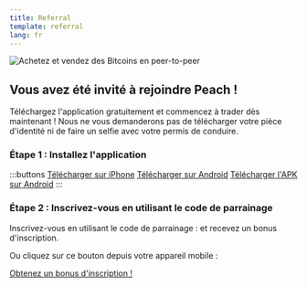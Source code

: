 ```yaml
---
title: Referral
template: referral
lang: fr
---
```

<!--[teaser]-->
![Achetez et vendez des Bitcoins en peer-to-peer](/img/how-it-works/buy-and-sell-bitcoin-peer-to-peer.png)

## Vous avez été invité à rejoindre Peach !

Téléchargez l'application gratuitement et commencez à trader dès maintenant ! Nous ne vous demanderons pas de télécharger votre pièce d'identité ni de faire un selfie avec votre permis de conduire.

### Étape 1 : Installez l'application
:::buttons
[Télécharger sur iPhone]($iosUrl$)
[Télécharger sur Android]($androidUrl$)
[Télécharger l'APK sur Android](/fr/apk/)
:::

### Étape 2 : Inscrivez-vous en utilisant le code de parrainage
Inscrivez-vous en utilisant le code de parrainage : <span id="referral-code"><span> et recevez un bonus d'inscription.

Ou cliquez sur ce bouton depuis votre appareil mobile :
<div class="buttons">
  <p>
    <a id="referral-code-button" href="https://peachbitcoin.page.link/?link=https%3A%2F%2Fpeachbitcoin.com%2Freferral%3Fcode%3DREFERRAL">Obtenez un bonus d'inscription !</a>
  </p>
</div>

<script>
  function getParameterByName(name, url) {
      if (!url) url = window.location.href
      name = name.replace(/[[\]]/g, '\\$&')
      var regex = new RegExp('[?&]' + name + '(=([^&#]*)|&|#|$)'),
          results = regex.exec(url)
      if (!results) return null
      if (!results[2]) return ''
      return decodeURIComponent(results[2].replace(/\+/g, ' '))
    }

    var code = getParameterByName('code')

    if (!code) {
      window.location.href = window.location.origin
    } else {
      var $refCode = document.getElementById('referral-code')
      var $button = document.getElementById('referral-code-button')
      $refCode.innerText = code.toUpperCase()
      $button.href = $button.href.replace('REFERRAL', code.toUpperCase())
    }
</script>
